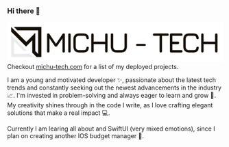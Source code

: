 ### Hi there 👋

![logo](logo/michu-tech-logo-black-white.svg)
Checkout [michu-tech.com](https://michu-tech.com) for a list of my deployed projects. 

I am a young and motivated developer ✨, passionate about the latest tech trends and constantly seeking out the newest advancements in the industry 📈. I'm invested in problem-solving and always eager to learn and grow 🧠. My creativity shines through in the code I write, as I love crafting elegant solutions that make a real impact 💻.

Currently I am learing all about and SwiftUI (very mixed emotions), since I plan on creating another IOS budget manager 👀. 
